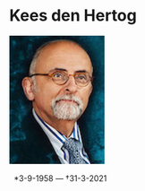 # **Kees den Hertog**

![Kees den Hertog](../photos/kees_den_hertog.jpeg) 

&nbsp;&nbsp;\*3-9-1958 — †31-3-2021

